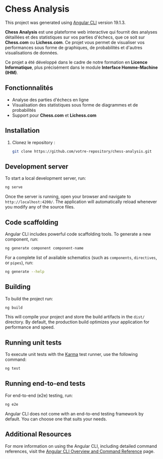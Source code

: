 # Chess Analysis

This project was generated using [Angular CLI](https://github.com/angular/angular-cli) version 19.1.3.

**Chess Analysis** est une plateforme web interactive qui fournit des analyses détaillées et des statistiques sur vos parties d'échecs, que ce soit sur **Chess.com** ou **Lichess.com**. Ce projet vous permet de visualiser vos performances sous forme de graphiques, de probabilités et d'autres visualisations de données.

Ce projet a été développé dans le cadre de notre formation en **Licence Informatique**, plus précisément dans le module **Interface Homme-Machine (IHM)**.

## Fonctionnalités

- Analyse des parties d'échecs en ligne
- Visualisation des statistiques sous forme de diagrammes et de probabilités
- Support pour **Chess.com** et **Lichess.com**

## Installation

1. Clonez le repository :
   ```bash
   git clone https://github.com/votre-repository/chess-analysis.git

## Development server

To start a local development server, run:

```bash
ng serve
```

Once the server is running, open your browser and navigate to `http://localhost:4200/`. The application will automatically reload whenever you modify any of the source files.

## Code scaffolding

Angular CLI includes powerful code scaffolding tools. To generate a new component, run:

```bash
ng generate component component-name
```

For a complete list of available schematics (such as `components`, `directives`, or `pipes`), run:

```bash
ng generate --help
```

## Building

To build the project run:

```bash
ng build
```

This will compile your project and store the build artifacts in the `dist/` directory. By default, the production build optimizes your application for performance and speed.

## Running unit tests

To execute unit tests with the [Karma](https://karma-runner.github.io) test runner, use the following command:

```bash
ng test
```

## Running end-to-end tests

For end-to-end (e2e) testing, run:

```bash
ng e2e
```

Angular CLI does not come with an end-to-end testing framework by default. You can choose one that suits your needs.

## Additional Resources

For more information on using the Angular CLI, including detailed command references, visit the [Angular CLI Overview and Command Reference](https://angular.dev/tools/cli) page.
